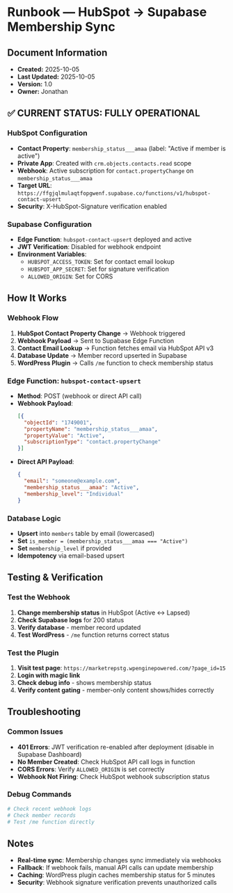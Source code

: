 # Runbook — HubSpot → Supabase Membership Sync

## Document Information
- **Created:** 2025-10-05
- **Last Updated:** 2025-10-05
- **Version:** 1.0
- **Owner:** Jonathan

## ✅ **CURRENT STATUS: FULLY OPERATIONAL**

### **HubSpot Configuration**
- **Contact Property**: `membership_status___amaa` (label: "Active if member is active")
- **Private App**: Created with `crm.objects.contacts.read` scope
- **Webhook**: Active subscription for `contact.propertyChange` on `membership_status___amaa`
- **Target URL**: `https://ffgjqlmulaqtfopgwenf.supabase.co/functions/v1/hubspot-contact-upsert`
- **Security**: X-HubSpot-Signature verification enabled

### **Supabase Configuration**
- **Edge Function**: `hubspot-contact-upsert` deployed and active
- **JWT Verification**: Disabled for webhook endpoint
- **Environment Variables**: 
  - `HUBSPOT_ACCESS_TOKEN`: Set for contact email lookup
  - `HUBSPOT_APP_SECRET`: Set for signature verification
  - `ALLOWED_ORIGIN`: Set for CORS

## **How It Works**

### **Webhook Flow**
1. **HubSpot Contact Property Change** → Webhook triggered
2. **Webhook Payload** → Sent to Supabase Edge Function
3. **Contact Email Lookup** → Function fetches email via HubSpot API v3
4. **Database Update** → Member record upserted in Supabase
5. **WordPress Plugin** → Calls `/me` function to check membership status

### **Edge Function: `hubspot-contact-upsert`**
- **Method**: POST (webhook or direct API call)
- **Webhook Payload**:
  ```json
  [{
    "objectId": "1749001",
    "propertyName": "membership_status___amaa",
    "propertyValue": "Active",
    "subscriptionType": "contact.propertyChange"
  }]
  ```
- **Direct API Payload**:
  ```json
  {
    "email": "someone@example.com",
    "membership_status___amaa": "Active",
    "membership_level": "Individual"
  }
  ```

### **Database Logic**
- **Upsert** into `members` table by email (lowercased)
- **Set** `is_member = (membership_status___amaa === "Active")`
- **Set** `membership_level` if provided
- **Idempotency** via email-based upsert

## **Testing & Verification**

### **Test the Webhook**
1. **Change membership status** in HubSpot (Active ↔ Lapsed)
2. **Check Supabase logs** for 200 status
3. **Verify database** - member record updated
4. **Test WordPress** - `/me` function returns correct status

### **Test the Plugin**
1. **Visit test page**: `https://marketrepstg.wpenginepowered.com/?page_id=15`
2. **Login with magic link**
3. **Check debug info** - shows membership status
4. **Verify content gating** - member-only content shows/hides correctly

## **Troubleshooting**

### **Common Issues**
- **401 Errors**: JWT verification re-enabled after deployment (disable in Supabase Dashboard)
- **No Member Created**: Check HubSpot API call logs in function
- **CORS Errors**: Verify `ALLOWED_ORIGIN` is set correctly
- **Webhook Not Firing**: Check HubSpot webhook subscription status

### **Debug Commands**
```bash
# Check recent webhook logs
# Check member records
# Test /me function directly
```

## **Notes**
- **Real-time sync**: Membership changes sync immediately via webhooks
- **Fallback**: If webhook fails, manual API calls can update membership
- **Caching**: WordPress plugin caches membership status for 5 minutes
- **Security**: Webhook signature verification prevents unauthorized calls